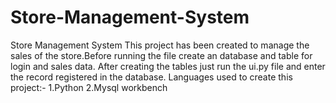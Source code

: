# Store-Management-System
Store Management System
This project has been created to manage the sales of the store.Before running the file create an database and table for login and sales data.
After creating the tables just run the ui.py file and enter the record registered in the database. 
Languages used to create this project:-
1.Python
2.Mysql workbench
